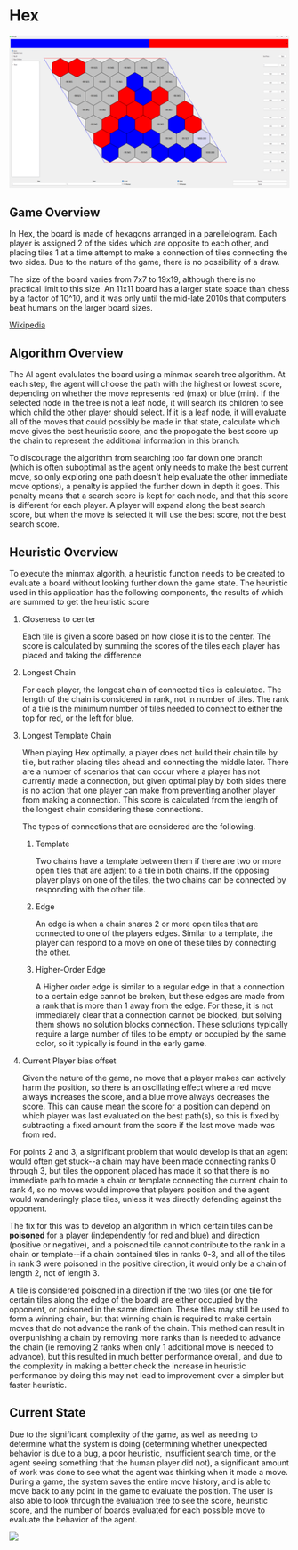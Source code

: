 <h1>Hex</h1>

![](Images/Overview.png)

<h2>Game Overview</h2>
<p>In Hex, the board is made of hexagons arranged in a parellelogram.  Each player is assigned 2 of the sides which are opposite to each other, and placing tiles 1 at a time attempt to make a connection of tiles connecting the two sides.  Due to the nature of the game, there is no possibility of a draw.</p>

<p>The size of the board varies from 7x7 to 19x19, although there is no practical limit to this size.  An 11x11 board has a larger state space than chess by a factor of 10^10, and it was only until the mid-late 2010s that computers beat humans on the larger board sizes.</p>

[Wikipedia](https://en.wikipedia.org/wiki/Hex_(board_game))
<h2>Algorithm Overview</h2>
<p>The AI agent evalulates the board using a minmax search tree algorithm.  At each step, the agent will choose the path with the highest or lowest score, depending on whether the move represents red (max) or blue (min).  If the selected node in the tree is not a leaf node, it will search its children to see which child the other player should select.  If it is a leaf node, it will evaluate all of the moves that could possibly be made in that state, calculate which move gives the best heuristic score, and the propogate the best score up the chain to represent the additional information in this branch.</p>

<p>To discourage the algorithm from searching too far down one branch (which is often suboptimal as the agent only needs to make the best current move, so only exploring one path doesn't help evaluate the other immediate move options), a penalty is applied the further down in depth it goes.  This penalty means that a search score is kept for each node, and that this score is different for each player.  A player will expand along the best search score, but when the move is selected it will use the best score, not the best search score.</p>
<h2>Heuristic Overview</h2>
<p>To execute the minmax algorith, a heuristic function needs to be created to evaluate a board without looking further down the game state.  The heuristic used in this application has the following components, the results of which are summed to get the heuristic score</p>
<ol>
<li>Closeness to center
<p>Each tile is given a score based on how close it is to the center.  The score is calculated by summing the scores of the tiles each player has placed and taking the difference</p>
</li>
<li>Longest Chain
<p>For each player, the longest chain of connected tiles is calculated.  The length of the chain is considered in rank, not in number of tiles.  The rank of a tile is the minimum number of tiles needed to connect to either the top for red, or the left for blue.</p>
</li>
<li>Longest Template Chain
<p>When playing Hex optimally, a player does not build their chain tile by tile, but rather placing tiles ahead and connecting the middle later.  There are a number of scenarios that can occur where a player has not currently made a connection, but given optimal play by both sides there is no action that one player can make from preventing another player from making a connection.  This score is calculated from the length of the longest chain considering these connections.</p>
<p>The types of connections that are considered are the following.</p>
<ol>
<li>Template
<p>Two chains have a template between them if there are two or more open tiles that are adjent to a tile in both chains.  If the opposing player plays on one of the tiles, the two chains can be connected by responding with the other tile.</p>
</li>
<li>Edge
<p>An edge is when a chain shares 2 or more open tiles that are connected to one of the players edges.  Similar to a template, the player can respond to a move on one of these tiles by connecting the other.</p>
</li>
<li>Higher-Order Edge
<p>A Higher order edge is similar to a regular edge in that a connection to a certain edge cannot be broken, but these edges are made from a rank that is more than 1 away from the edge.  For these, it is not immediately clear that a connection cannot be blocked, but solving them shows no solution blocks connection.  These solutions typically require a large number of tiles to be empty or occupied by the same color, so it typically is found in the early game.</p>
</li>
</ol>
</li>
<li>Current Player bias offset
<p>Given the nature of the game, no move that a player makes can actively harm the position, so there is an oscillating effect where a red move always increases the score, and a blue move always decreases the score.  This can cause mean the score for a position can depend on which player was last evaluated on the best path(s), so this is fixed by subtracting a fixed amount from the score if the last move made was from red.</p>
</li>
</ol>
<p>For points 2 and 3, a significant problem that would develop is that an agent would often get stuck--a chain may have been made connecting ranks 0 through 3, but tiles the opponent placed has made it so that there is no immediate path to made a chain or template connecting the current chain to rank 4, so no moves would improve that players position and the agent would wanderingly place tiles, unless it was directly defending against the opponent.<p>
<p>The fix for this was to develop an algorithm in which certain tiles can be <b>poisoned</b> for a player (independently for red and blue) and direction (positive or negative), and a poisoned tile cannot contribute to the rank in a chain or template--if a chain contained tiles in ranks 0-3, and all of the tiles in rank 3 were poisoned in the positive direction, it would only be a chain of length 2, not of length 3.</p>
<p>A tile is considered poisoned in a direction if the two tiles (or one tile for certain tiles along the edge of the board) are either occupied by the opponent, or poisoned in the same direction.  These tiles may still be used to form a winning chain, but that winning chain is required to make certain moves that do not advance the rank of the chain.  This method can result in overpunishing a chain by removing more ranks than is needed to advance the chain (ie removing 2 ranks when only 1 additional move is needed to advance), but this resulted in much better performance overall, and due to the complexity in making a better check the increase in heuristic performance by doing this may not lead to improvement over a simpler but faster heuristic.</p>
<h2>Current State</h2>
<p>Due to the significant complexity of the game, as well as needing to determine what the system is doing (determining whether unexpected behavior is due to a bug, a poor heuristic, insufficient search time, or the agent seeing something that the human player did not), a significant amount of work was done to see what the agent was thinking when it made a move.  During a game, the system saves the entire move history, and is able to move back to any point in the game to evaluate the position.  The user is also able to look through the evaluation tree to see the score, heuristic score, and the number of boards evaluated for each possible move to evaluate the behavior of the agent.</p>

![](Images/EvalTree.png.png)
